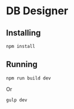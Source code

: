 # DB Designer

## Installing
```
npm install
```

## Running
```
npm run build dev
```
Or 
```
gulp dev
```
